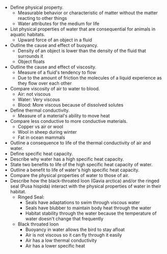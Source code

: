- Define physical property.
	- Measurable behavior or characteristic of matter without the matter reacting to other things
	- Water attributes for the medium for life
- List physical properties of water that are consequential for animals in aquatic habitats. 
	- Upward force of an object in a fluid
- Outline the cause and effect of buoyancy. 
	- Density of an object is lower than the density of the fluid that surrounds it
	- Object floats
- Outline the cause and effect of viscosity. 
	- Measure of a fluid's tendency to flow
	- Due to the amount of friction the molecules of a liquid experience as they flow over each other
- Compare viscosity of air to water to blood. 
	- Air: not viscous
	- Water: Very viscous 
	- Blood: More viscous because of dissolved solutes
- Define thermal conductivity.
	- Measure of a material's ability to move heat
- Compare less conductive to more conductive materials. 
	- Copper vs air or wool
	- Wool in sheep during winter
	- Fat in ocean mammals
- Outline a consequence to life of the thermal conductivity of air and water.
- Define specific heat capacity.
- Describe why water has a high specific heat capacity.
- State two benefits to life of the high specific heat capacity of water. 
- Outline a benefit to life of water's high specific heat capacity.
- Compare the physical properties of water to those of air.
- Describe how the  black-throated loon (Gavia arctica) and/or the ringed seal (Pusa hispida) interact with the physical properties of water in their habitat. 
	- Ringed Seal:
		- Seals have adaptations to swim through viscous water
		- Seals have blubber to maintain body heat through the water
		- Habitat stability through the water because the temperature of water doesn't change that frequently
	- Black throated loon
		- Buoyancy in water allows the bird to stay afloat
		- Air is not viscous so it can fly through it easily
		- Air has a low thermal conductivity
		- Air has a lower specific heat